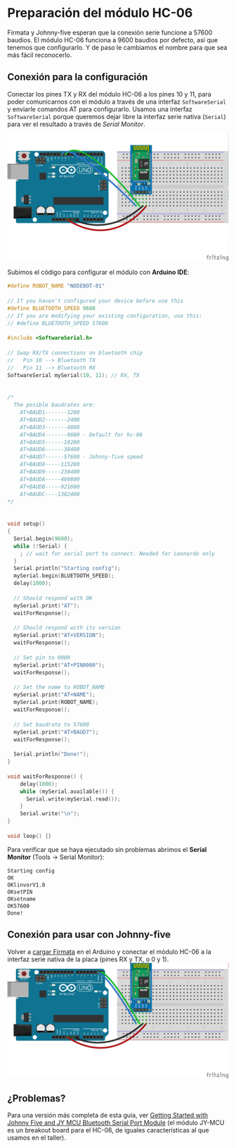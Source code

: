 # Preparación del módulo HC-06

Firmata y Johnny-five esperan que la conexión serie funcione a 57600 baudios. El módulo HC-06 funciona a 9600 baudios por defecto, así que tenemos que configurarlo. Y de paso le cambiamos el nombre para que sea más fácil reconocerlo.

## Conexión para la configuración

Conectar los pines TX y RX del módulo HC-06 a los pines 10 y 11, para poder comunicarnos con el módulo a través de una interfaz ``SoftwareSerial`` y enviarle comandos AT para configurarlo. Usamos una interfaz ``SoftwareSerial`` porque queremos dejar libre la interfaz serie nativa (``Serial``) para ver el resultado a través de *Serial Monitor*.

![Conexión por SoftwareSerial](hc-06-software-serial.png)

Subimos el código para configurar el módulo con **Arduino IDE**:
```c
#define ROBOT_NAME "NODEBOT-01"

// If you haven't configured your device before use this
#define BLUETOOTH_SPEED 9600
// If you are modifying your existing configuration, use this:
// #define BLUETOOTH_SPEED 57600

#include <SoftwareSerial.h>

// Swap RX/TX connections on bluetooth chip
//   Pin 10 --> Bluetooth TX
//   Pin 11 --> Bluetooth RX
SoftwareSerial mySerial(10, 11); // RX, TX


/*
  The posible baudrates are:
    AT+BAUD1-------1200
    AT+BAUD2-------2400
    AT+BAUD3-------4800
    AT+BAUD4-------9600 - Default for hc-06
    AT+BAUD5------19200
    AT+BAUD6------38400
    AT+BAUD7------57600 - Johnny-five speed
    AT+BAUD8-----115200
    AT+BAUD9-----230400
    AT+BAUDA-----460800
    AT+BAUDB-----921600
    AT+BAUDC----1382400
*/


void setup()
{
  Serial.begin(9600);
  while (!Serial) {
    ; // wait for serial port to connect. Needed for Leonardo only
  }
  Serial.println("Starting config");
  mySerial.begin(BLUETOOTH_SPEED);
  delay(1000);

  // Should respond with OK
  mySerial.print("AT");
  waitForResponse();

  // Should respond with its version
  mySerial.print("AT+VERSION");
  waitForResponse();

  // Set pin to 0000
  mySerial.print("AT+PIN0000");
  waitForResponse();

  // Set the name to ROBOT_NAME
  mySerial.print("AT+NAME");
  mySerial.print(ROBOT_NAME);
  waitForResponse();

  // Set baudrate to 57600
  mySerial.print("AT+BAUD7");
  waitForResponse();

  Serial.println("Done!");
}

void waitForResponse() {
    delay(1000);
    while (mySerial.available()) {
      Serial.write(mySerial.read());
    }
    Serial.write("\n");
}

void loop() {}
```

Para verificar que se haya ejecutado sin problemas abrimos el **Serial Monitor** (Tools -> Serial Monitor):
```
Starting config
OK
OKlinvorV1.8
OKsetPIN
OKsetname
OK57600
Done!
```

## Conexión para usar con Johnny-five
Volver a [cargar Firmata](../firmata.md) en el Arduino y conectar el módulo HC-06 a la interfaz serie nativa de la placa (pines RX y TX, o 0 y 1).
![Conexión serie nativa](hc-06-native-serial.png)

## ¿Problemas?
Para una versión más completa de esta guía, ver [Getting Started with Johnny Five and JY MCU Bluetooth Serial Port Module](https://github.com/rwaldron/johnny-five/wiki/Getting-Started-with-Johnny-Five-and-JY-MCU-Bluetooth-Serial-Port-Module) (el módulo JY-MCU es un breakout board para el HC-06, de iguales características al que usamos en el taller).
